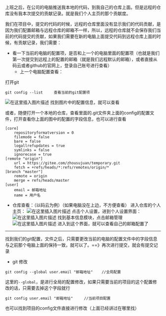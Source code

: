 ﻿上班之后，在公司的电脑推送我本地的代码，到我自己的仓库上面。但是远程的仓库没有我本次提交的贡献记录。就是我们个人主页的那个贡献度。

我们在项目中，提交的代码的时候，远程的仓库里面没有显示我们的代码贡献，是因为我们配置邮箱与远程仓库的邮箱不一样，所以，远程的仓库就不会保存我们当前的代码提交的贡献，如果我们需要在新的电脑上面提交代码到远程仓库上面的时候，有贡献记录，我们需要：

 - 看一下当前的电脑的配置项，是否和上一个的电脑里面的配置项（也就是我们第一次提交到远程上的配置的邮箱（就是我们远程默认的邮箱），或者直接从码云或者github的官网上，登录自己账号进行查看）
   -  上一个电脑配置查看：

打开git
```
git config --list     查看当前的git配置项
```
![在这里插入图片描述](https://img-blog.csdnimg.cn/69a5e95462674135beaf114871b53cf4.png)
找到图片中的配置信息，就可以查看

或者，随便打开一个本地的仓库，查看里面的.git文件夹上面的config的配置文件，打开查看你上面的图中的配置的字段信息，也可以进行查看

```
[core]
	repositoryformatversion = 0
	filemode = false
	bare = false
	logallrefupdates = true
	symlinks = false
	ignorecase = true
[remote "origin"]
	url = https://gitee.com/zhousujuan/temporary.git
	fetch = +refs/heads/*:refs/remotes/origin/*
[branch "master"]
	remote = origin
	merge = refs/heads/master
[user]
	email = 邮箱地址   
	name = 用户名

```

 - 仓库查看：（以码云为例）（如果电脑没在上边，不方便查看）
进入仓库的个人主页：
![在这里插入图片描述](https://img-blog.csdnimg.cn/6e10c2c54b72414d932cc32ddb0570a2.png?x-oss-process=image/watermark,type_ZHJvaWRzYW5zZmFsbGJhY2s,shadow_50,text_Q1NETiBA6ICB6KGy55qE5bCR5aWz5b-DaQ==,size_20,color_FFFFFF,t_70,g_se,x_16)
点击个人设置，进到个人设置界面：
![在这里插入图片描述](https://img-blog.csdnimg.cn/8ad9329915204628b5e89343ebc03981.png)
找到基本信息模块，点击邮箱管理
![在这里插入图片描述](https://img-blog.csdnimg.cn/58d6bb66ea49488a9edef71af5e2efc9.png?x-oss-process=image/watermark,type_ZHJvaWRzYW5zZmFsbGJhY2s,shadow_50,text_Q1NETiBA6ICB6KGy55qE5bCR5aWz5b-DaQ==,size_20,color_FFFFFF,t_70,g_se,x_16)
进入到这个界面，就可以查看自己的邮箱配置了
---
找到我们的git配置，文件之后，只需要更改当前的电脑的配置文件中的字段信息与之前那个电脑上面的保持一致，就可以了。==》再次进行提交，就会有提交记录
 - git 修改

```
git config --global user.email "邮箱地址"    //全局配置
```
这里的`--global`，是进行全局的配置修改，如果只需要当前的项目的这个配置修改的话，只需要去掉这个字段就行
```
git config user.email "邮箱地址"     //当前项目配置
```

也可以找到项目的config文件直接进行修改（上面已经讲过在哪里找）

